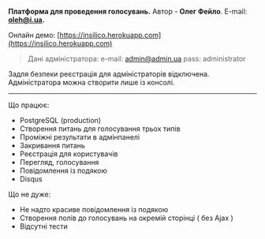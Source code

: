 **Платформа для проведення голосувань.**
Автор - **Олег Фейло**. E-mail: **oleh@i.ua.**

Онлайн демо: [https://insilico.herokuapp.com](https://insilico.herokuapp.com)

> Дані адміністратора:
> e-mail: admin@admin.ua
> pass: administrator

Задля безпеки реєстрація для адміністраторів відключена. Адміністратора можна створити лише із консолі.


----------

Що працює:

 - PostgreSQL (production)
 - Створення питань для голосування трьох типів
 - Проміжні результати в адмінпанелі
 - Закривання питань
 - Реєстрація для користувачів
 - Перегляд, голосування
 - Повідомлення із подякою
 - Disqus

Що не дуже:

 - Не надто красиве повідомлення із подякою
 - Створення полів до голосувань на окремій сторінці ( без Ajax )
 - Відсутні тести

